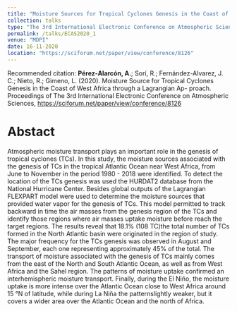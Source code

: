 ```yaml
---
title: "Moisture Sources for Tropical Cyclones Genesis in the Coast of West Africa through a Lagrangian Approach"
collection: talks
type: "The 3rd International Electronic Conference on Atmospheric Sciences "
permalink: /talks/ECAS2020_1
venue: "MDPI"
date: 16-11-2020
location: "https://sciforum.net/paper/view/conference/8126"
---
```


Recommended citation: <b>Pérez-Alarcón, A.</b>; Sorí, R.; Fernández-Alvarez, J. C.; Nieto, R.; Gimeno, L. (2020). Moisture
Source for Tropical Cyclones Genesis in the Coast of West Africa through a Lagrangian Ap-
proach. Proceedings of The 3rd International Electronic Conference on Atmospheric Sciences,
https://sciforum.net/paper/view/conference/8126


# Abstact
Atmospheric moisture transport plays an important role in the genesis of tropical cyclones
(TCs). In this study, the moisture sources associated with the genesis of TCs in the tropical Atlantic
Ocean near West Africa, from June to November in the period 1980 - 2018 were identified. To detect
the location of the TCs genesis was used the HURDAT2 database from the National Hurricane
Center. Besides global outputs of the Lagrangian FLEXPART model were used to determine the
moisture sources that provided water vapor for the genesis of TCs. This model permitted to track
backward in time the air masses from the genesis region of the TCs and identify those regions where
air masses uptake moisture before reach the target regions. The results reveal that 18.1% (108 TC)the total number of TCs formed in the North Atlantic basin were originated in the region of study.
The major frequency for the TCs genesis was observed in August and September, each one
representing approximately 45% of the total. The transport of moisture associated with the genesis
of TCs mainly comes from the east of the North and South Atlantic Ocean, as well as from West
Africa and the Sahel region. The patterns of moisture uptake confirmed an interhemispheric
moisture transport. Finally, during the El Niño, the moisture uptake is more intense over the
Atlantic Ocean close to West Africa around 15 °N of latitude, while during La Niña the patternslightly weaker, but it covers a wider area over the Atlantic Ocean and the north of Africa.


